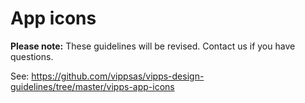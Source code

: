 <!-- START_METADATA
---
title: App icons
sidebar_position: 30
pagination_next: null
---
END_METADATA -->

# App icons

**Please note:** These guidelines will be revised. Contact us if you have questions.

See: <https://github.com/vippsas/vipps-design-guidelines/tree/master/vipps-app-icons>
